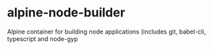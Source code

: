 # alpine-node-builder
Alpine container for building node applications (includes git, babel-cli, typescript and node-gyp

